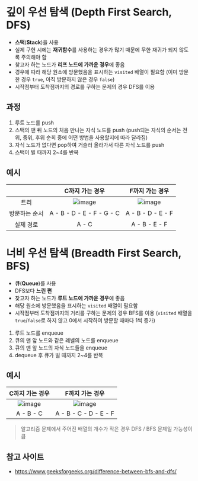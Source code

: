 # 깊이 우선 탐색 (Depth First Search, DFS)
- **스택**(**Stack**)을 사용
- 실제 구현 시에는 **재귀함수**를 사용하는 경우가 많기 때문에 무한 재귀가 되지 않도록 주의해야 함
- 찾고자 하는 노드가 **리프 노드에 가까운 경우**에 좋음
- 경우에 따라 해당 원소에 방문했음을 표시하는 `visited` 배열이 필요함 (이미 방문한 경우 `true`, 아직 방문하지 않은 경우 `false`)
- 시작점부터 도착점까지의 경로를 구하는 문제의 경우 DFS를 이용

## 과정

1. 루트 노드를 push
2. 스택의 맨 뒤 노드의 처음 만나는 자식 노드를 push (push되는 자식의 순서는 전위, 중위, 후위 순회 중에 어떤 방법을 사용할지에 따라 달라짐)
3. 자식 노드가 없다면 pop하여 거슬러 올라가서 다른 자식 노드를 push
4. 스택이 빌 때까지 2~4를 반복

## 예시

| |C까지 가는 경우|F까지 가는 경우|
|:---:|:---:|:---:|
|트리|![image](https://user-images.githubusercontent.com/79434205/205853985-753f3800-0dc5-4d8d-9a50-d5ecc8097474.png)|![image](https://user-images.githubusercontent.com/79434205/205856183-4a9f1406-a089-4a44-8a4c-e71e847370dc.png)|
|방문하는 순서|A - B - D - E - F - G - C|A - B - D - E - F|
|실제 경로|A - C|A - B - E - F|

# 너비 우선 탐색 (Breadth First Search, BFS)
- **큐**(**Queue**)를 사용
- DFS보다 **느린 편**
- 찾고자 하는 노드가 **루트 노드에 가까운 경우**에 좋음
- 해당 원소에 방문했음을 표시하는 `visited` 배열이 필요함
- 시작점부터 도착점까지의 거리를 구하는 문제의 경우 BFS를 이용 (`visited` 배열을 `true`/`false`로 하지 않고 0에서 시작하여 방문할 때마다 1씩 증가)

1. 루트 노드를 enqueue
2. 큐의 맨 앞 노드와 같은 레벨의 노드를 enqueue
3. 큐의 맨 앞 노드의 자식 노드들을 enqueue
4. dequeue 후 큐가 빌 때까지 2~4를 반복

## 예시

|C까지 가는 경우|F까지 가는 경우|
|:---:|:---:|
|![image](https://user-images.githubusercontent.com/79434205/205854305-2f44a689-1d94-4c91-8c3b-8f8954ce08cb.png)|![image](https://user-images.githubusercontent.com/79434205/205854220-13fa7bf7-9764-4ba3-b65b-97869c2c8b7e.png)|
|A - B - C|A - B - C - D - E - F|

> 알고리즘 문제에서 주어진 배열의 개수가 작은 경우 DFS / BFS 문제일 가능성이 큼

## 참고 사이트
- https://www.geeksforgeeks.org/difference-between-bfs-and-dfs/
